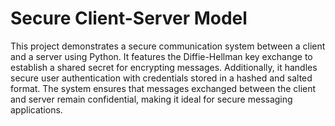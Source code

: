 # Secure Client-Server Model
 This project demonstrates a secure communication system between a client and a server using Python. It features the Diffie-Hellman key exchange to establish a shared secret for encrypting messages. Additionally, it handles secure user authentication with credentials stored in a hashed and salted format. The system ensures that messages exchanged between the client and server remain confidential, making it ideal for secure messaging applications.

